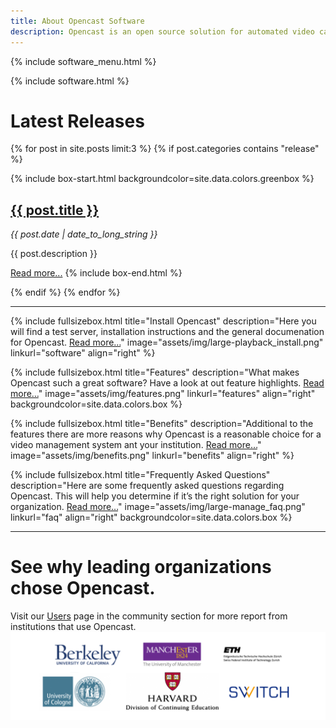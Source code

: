 ```yaml
---
title: About Opencast Software
description: Opencast is an open source solution for automated video capture and distribution at scale. Build custom capture, processing, scheduling and distribution solutions for your organization with one flexible platform.
---
```

{% include software_menu.html %}

{% include software.html %}

# Latest Releases

{% for post in site.posts limit:3 %}
{% if post.categories contains "release" %}

{% include box-start.html 
  backgroundcolor=site.data.colors.greenbox 
%}

<h2><a href="{{ post.url | remove_first:'/' }}">{{ post.title }}</a></h2>
  <i>{{ post.date | date_to_long_string }}</i>
  <p>{{ post.description }}</p>
<a href="{{ post.url | remove_first:'/' }}">Read more...</a>
{% include box-end.html %}

{% endif %}
{% endfor %}

---
<!-- Lizenzen unsplash.com: https://unsplash.com/license -->

{% include fullsizebox.html
title="Install Opencast"
description="Here you will find a test server, installation instructions and the general documenation for Opencast. [Read more…](install)"
image="assets/img/large-playback_install.png"
linkurl="software"
align="right"
%}

{% include fullsizebox.html
title="Features"
description="What makes Opencast such a great software? Have a look at out feature highlights. [Read more…](features)"
image="assets/img/features.png"
linkurl="features"
align="right"
backgroundcolor=site.data.colors.box
%}

{% include fullsizebox.html
title="Benefits"
description="Additional to the features there are more reasons why Opencast is a reasonable choice for a video management system ant your institution. [Read more…](benefits)"
image="assets/img/benefits.png"
linkurl="benefits"
align="right"
%}

{% include fullsizebox.html
title="Frequently Asked Questions"
description="Here are some frequently asked questions regarding Opencast. This will help you determine if it’s the right solution for your organization. [Read more…](faq)"
image="assets/img/large-manage_faq.png"
linkurl="faq"
align="right"
backgroundcolor=site.data.colors.box
%}

---

# See why leading organizations chose Opencast.
Visit our [Users](users) page in the community section for more report from institutions that use Opencast.
[<img class="center-image" src="assets/img/opencast-homepage-logos-rev2.png">](users)
